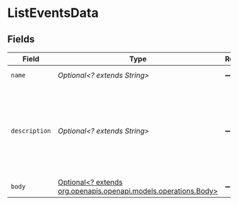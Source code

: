 # ListEventsData


## Fields

| Field                                                                                              | Type                                                                                               | Required                                                                                           | Description                                                                                        | Example                                                                                            |
| -------------------------------------------------------------------------------------------------- | -------------------------------------------------------------------------------------------------- | -------------------------------------------------------------------------------------------------- | -------------------------------------------------------------------------------------------------- | -------------------------------------------------------------------------------------------------- |
| `name`                                                                                             | *Optional<? extends String>*                                                                       | :heavy_minus_sign:                                                                                 | N/A                                                                                                | Customer Created                                                                                   |
| `description`                                                                                      | *Optional<? extends String>*                                                                       | :heavy_minus_sign:                                                                                 | N/A                                                                                                | This event is invoked every time a customer is created in your app                                 |
| `body`                                                                                             | [Optional<? extends org.openapis.openapi.models.operations.Body>](../../models/operations/Body.md) | :heavy_minus_sign:                                                                                 | N/A                                                                                                |                                                                                                    |